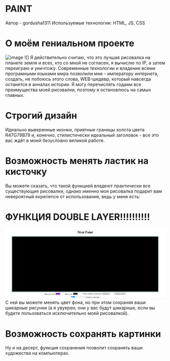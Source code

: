 # PAINT
Автор - gordusha1311
Используемые технологии: HTML,  JS, CSS
# О моём гениальном проекте
![image](https://user-images.githubusercontent.com/82509731/121665004-46850e00-cad2-11eb-9870-5b9936c1f7cd.png)
![]
Я действительно считаю, что это лучшая рисовалка на планете земля и всех,  кто со мной не согласен, я вычислю по IP, а затем переиграю и уничтожу. Современные технологии и владение всеми програмными языками мира позволили мне - императору интернета, создать, не побоюсь этого слова, WEB-шедевр, который навсегда останется в анналах истории. Я могу перечислять годами все преимущества моей рисовалки, поэтому я остановлюсь на самых главных.
# Строгий дизайн
Идеально выверенные иконки, приятные границы холста цвета R47G79B79 и, конечно, стилистически идеальный заголовок - все это вас ждёт в моей безусловно великой работе.
# Возможность менять ластик на кисточку
Вы можете сказать, что такой функцией владеют практически все существующие рисовалки, однако именно моя рисовалка подарит вам невероятный experience от использования, ведь у меня есть:
# ФУНКЦИЯ DOUBLE LAYER!!!!!!!!!!
![image](https://github.com/gordusha1311/PAINT/blob/main/%D0%BA%D0%B0%D1%80%D1%82%D0%B8%D0%BD%D0%BA%D0%B8/%D0%90%D0%BD%D0%B8%D0%BC%D0%B0%D1%86%D0%B8%D1%8F.gif?raw=true)
С ней вы можете менять цвет фона, но при этом сохраняя ваши шикарные рисунки (а я увуерен, они у вас будут шикарные, если вы будете пользоваться исключительно моей рисовалкой). 
# Возможность сохранять картинки
Ну и на десерт, функция сохранения позволит сохранять ваши художества на компьютерах.

